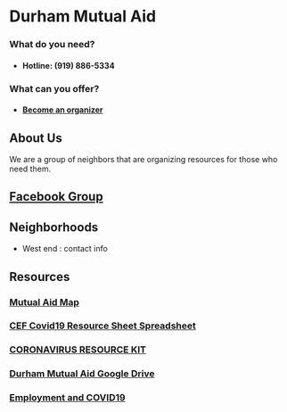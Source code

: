 # Durham Mutual Aid

### What do you need?
- #### Hotline: (919) 886-5334

### What can you offer?
- #### [Become an organizer](https://docs.google.com/forms/d/e/1FAIpQLSfv31IL5Z0drfou4PzIj-GJidGXmKNw12JrXeoqIxTqNp8zPg/viewform)

## About Us
We are a group of neighbors that are organizing resources for those who need them.

## [Facebook Group](https://www.facebook.com/groups/durhammutualaid/?multi_permalinks=142510123849515&notif_id=1585230408132059&notif_t=group_highlights)

## Neighborhoods
- West end : contact info

## Resources

### [Mutual Aid Map](https://www.google.com/maps/d/u/6/viewer?ll=36.00344142519591%2C-78.92092485&z=13&mid=1gP0wIxVpytj1V7N4JK-xG8O43rQnpm4y)

### [CEF Covid19 Resource Sheet Spreadsheet](https://docs.google.com/spreadsheets/d/1oASQ_jeqC578BvcTtRLv7mj59TVJlR3Mx1LSTXaNpr0/edit?ts=5e729f53#gid=1080129231)

### [CORONAVIRUS RESOURCE KIT](https://docs.google.com/document/d/1Rcan4C_e6OBFBI5bUn7MtYK74Ab-WarxyJmDvZUI_YA/preview)

### [Durham Mutual Aid Google Drive](https://drive.google.com/open?id=198-qqcBiat_jqHJP0CWmpfb6PZLPbZs4)

### [Employment and COVID19](https://drive.google.com/open?id=1wvF2447LoKNrwuTw0tfBtPNFb9mcK_f-)
